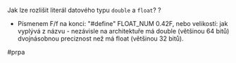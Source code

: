 Jak lze rozlišit literál datového typu `double` a `float`?
?
- Písmenem F/f na konci: "#define" FLOAT_NUM 0.42F, nebo velikostí: jak vyplývá z názvu - nezávisle na architektuře má double (většinou 64 bitů) dvojnásobnou preciznost než má float (většinou 32 bitů).
<!--SR:!2024-01-04,1,190-->

#prpa 
